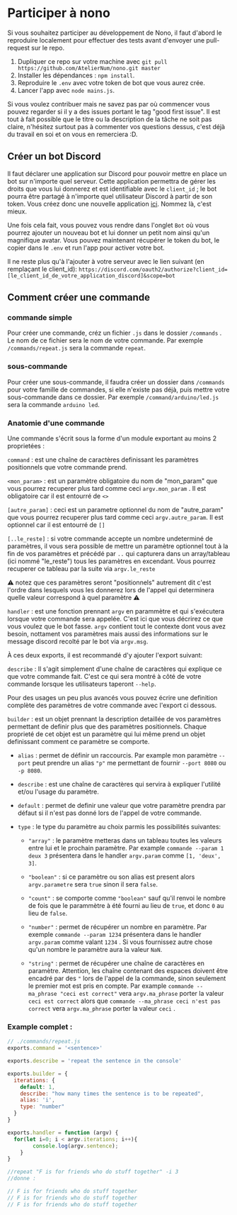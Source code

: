 # Participer à nono
Si vous souhaitez participer au développement de Nono, il faut d'abord le reproduire localement pour effectuer des tests avant d'envoyer une pull-request sur le repo.

1. Dupliquer ce repo sur votre machine avec ``git pull https://github.com/AtelierNum/nono.git master``
2. Installer les dépendances : ``npm install``.
3. Reproduire le ``.env`` avec votre token de bot que vous aurez crée.
4. Lancer l'app avec ``node mains.js``.

Si vous voulez contribuer mais ne savez pas par où commencer vous pouvez regarder si il y a des issues portant le tag "good first issue". Il est tout à fait possible que le titre ou la description de la tâche ne soit pas claire, n'hésitez surtout pas à commenter vos questions dessus, c'est déjà du travail en soi et on vous en remerciera :D.

## Créer un bot Discord
Il faut déclarer une application sur Discord pour pouvoir mettre en place un bot sur n'importe quel serveur. Cette application permettra de gérer les droits que vous lui donnerez et est identifiable avec le ``client_id`` ; le bot pourra être partagé à n'importe quel utilisateur Discord à partir de son token.
Vous créez donc une nouvelle application [ici](https://discord.com/developers/applications). Nommez là, c'est mieux.

Une fois cela fait, vous pouvez vous rendre dans l'onglet ``Bot`` où vous pourrez ajouter un nouveau bot et lui donner un petit nom ainsi qu'un magnifique avatar.
Vous pouvez maintenant récupérer le token du bot, le copier dans le ``.env`` et run l'app pour activer votre bot.

Il ne reste plus qu'à l'ajouter à votre serveur avec le lien suivant (en remplaçant le client_id): 
``https://discord.com/oauth2/authorize?client_id=[le_client_id_de_votre_application_discord]&scope=bot``


## Comment créer une commande

### commande simple

Pour créer une commande, créz un fichier `.js` dans le dossier `/commands` . Le nom de ce fichier sera le nom de votre commande. 
Par exemple `/commands/repeat.js` sera la commande `repeat`.

### sous-commande

Pour créer une sous-commande, il faudra créer un dossier dans `/commands` pour votre famille de commandes, si elle n'existe pas déjà, puis mettre votre sous-commande dans ce dossier. 
Par exemple `/command/arduino/led.js` sera la commande `arduino led`.

### Anatomie d'une commande

Une commande s'écrit sous la forme d'un module exportant au moins 2 proprietées :

`command` : est une chaîne de caractères definissant les paramètres positionnels que votre commande prend.

`<mon_param>` : est un paramètre obligatoire du nom de "mon_param" que vous pourrez recuperer plus tard comme ceci `argv.mon_param` . Il est obligatoire car il est entourré de `<>`

`[autre_param]` : ceci est un parametre optionnel du nom de "autre_param" que vous pourrez recuperer plus tard comme ceci `argv.autre_param`. Il est optionnel car il est entourré de `[]`

`[..le_reste]` : si votre commande accepte un nombre undeterminé de paramètres, il vous sera possible de mettre un paramètre optionnel tout à la fin de vos paramètres et précédé par `..` qui capturera dans un array/tableau (ici nommé "le_reste") tous les paramètres en excendant. Vous pourrez recuperer ce tableau par la suite via `argv.le_reste`

⚠️ notez que ces paramètres seront "positionnels" autrement dit c'est l'ordre dans lesquels vous les donnerez lors de l'appel qui determinera quelle valeur correspond à quel paramètre ⚠️

`handler` : est une fonction prennant `argv` en parammètre et qui s'exécutera lorsque votre commande sera appelée. C'est ici que vous décrirez ce que vous voulez que le bot fasse. `argv` contient tout le contexte dont vous avez besoin, nottament vos paramètres mais aussi des informations sur le message discord recolté par le bot via `argv.msg`.

À ces deux exports, il est recommandé d'y ajouter l'export suivant:

`describe` : Il s'agit simplement d'une chaîne de caractères qui explique ce que votre commande fait. C'est ce qui sera montré à côté de votre commande lorsque les utilisateurs taperont `--help`.

Pour des usages un peu plus avancés vous pouvez écrire une definition complète des paramètres de votre commande avec l'export ci dessous.

`builder` : est un objet prennant la description detaillée de vos paramètres permettant de definir plus que des paramètres positionnels. Chaque proprieté de cet objet est un paramètre qui lui même prend un objet definissant comment ce paramètre se comporte. 

- `alias` : permet de définir un raccourcis. Par example mon paramètre `--port` peut prendre un alias `"p"` me permettant de fournir `--port 8080` ou `-p 8080`.

- `describe` : est une chaîne de caractères qui servira à expliquer l'utilité et/ou l'usage du paramètre.

- `default` : permet de definir une valeur que votre paramètre prendra par défaut si il n'est pas donné lors de l'appel de votre commande.

- `type` : le type du paramètre au choix parmis les possibilités suivantes:

  - `"array"` : le paramètre metteras dans un tableau toutes les valeurs entre lui et le prochain paramètre. Par example `commande --param 1 deux 3` présentera dans le handler `argv.param` comme `[1, 'deux', 3]`.

  - `"boolean"` : si ce paramètre ou son alias est present alors `argv.parametre` sera `true` sinon il sera `false`.

  - `"count"` : se comporte comme `"boolean"` sauf qu'il renvoi le nombre de fois que le parammètre à été fourni au lieu de `true`, et donc `0` au lieu de `false`.

  - `"number"` : permet de récupérer un nombre en paramètre. Par exemple `commande --param 1234` présentera dans le handler `argv.param` comme valant `1234` . Si vous fournissez autre chose qu'un nombre le paramètre aura la valeur `NaN`.

  - `"string"` : permet de récupérer une chaîne de caractères en paramètre. Attention, les chaîne contenant des espaces doivent être encadré par des `"` lors de l'appel de la commande, sinon seulement le premier mot est pris en compte. Par example `commande --ma_phrase "ceci est correct"` vera `argv.ma_phrase` porter la  valeur `ceci est correct` alors que `commande --ma_phrase ceci n'est pas correct` vera `argv.ma_phrase` porter la valeur `ceci` .

### Example complet :

```js
// ./commands/repeat.js
exports.command = '<sentence>'

exports.describe = 'repeat the sentence in the console'

exports.builder = {
  iterations: {
	default: 1,
	describe: "how many times the sentence is to be repeated",
	alias: 'i',
	type: "number"
  }
}

exports.handler = function (argv) {
  for(let i=0; i < argv.iterations; i++){
		console.log(argv.sentence);
	}
}

//repeat "F is for friends who do stuff together" -i 3
//donne :

// F is for friends who do stuff together
// F is for friends who do stuff together
// F is for friends who do stuff together
```
